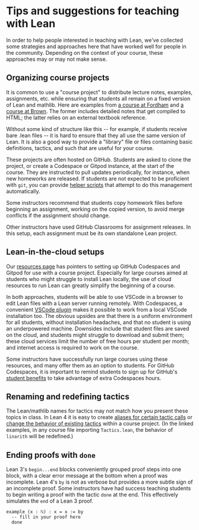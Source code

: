 # Tips and suggestions for teaching with Lean 

In order to help people interested in teaching with Lean,
we've collected some strategies and approaches here 
that have worked well for people in the community. 
Depending on the context of your course, these approaches may or may not make sense.

## Organizing course projects

It is common to use a "course project" to distribute lecture notes, examples, assignments, etc. 
while ensuring that students all remain on a fixed version of Lean and mathlib.
Here are examples from [a course at Fordham](https://github.com/hrmacbeth/math2001/)
and [a course at Brown](https://github.com/BrownCS1951x/fpv2023).
The former includes detailed notes that get compiled to HTML; 
the latter relies on an external textbook reference.

Without some kind of structure like this -- for example, if students receive bare .lean files -- 
it is hard to ensure that they all use the same version of Lean.
It is also a good way to provide a "library" file or files 
containing basic definitions, tactics, and such that are useful for your course.

These projects are often hosted on GitHub. 
Students are asked to clone the project, or create a Codespace or Gitpod instance, 
at the start of the course.
They are instructed to pull updates periodically, for instance, when new homeworks are released.
If students are not expected to be proficient with `git`, you can provide 
[helper scripts](https://github.com/brown-cs22/CS22-Lean-2023/tree/main/scripts)
that attempt to do this management automatically.

Some instructors recommend that students copy homework files before beginning an assignment,
working on the copied version, 
to avoid merge conflicts if the assignment should change.

Other instructors have used GitHub Classrooms for assignment releases.
In this setup, each assignment must be its own standalone Lean project.

## Lean-in-the-cloud setups 

Our [resources page](resources.html) has pointers to setting up GitHub Codespaces and Gitpod
for use with a course project.
Especially for large courses aimed at students who might struggle to install Lean locally,
the use of cloud resources to run Lean can greatly simplify the beginning of a course.

In both approaches, students will be able to use VSCode in a browser
to edit Lean files with a Lean server running remotely.
With Codespaces, a convenient [VSCode plugin](https://marketplace.visualstudio.com/items?itemName=GitHub.codespaces)
makes it possible to work from a local VSCode installation too.
The obvious upsides are that there is a uniform environment for all students,
without installation headaches,
and that no student is using an underpowered machine.
Downsides include that student files are saved on the cloud, and students might struggle to 
download and submit them; 
these cloud services limit the number of free hours per student per month;
and internet access is required to work on the course.

Some instructors have successfully run large courses using these resources,
and many offer them as an option to students.
For GitHub Codespaces, it is important to remind students to sign up for 
GitHub's [student benefits](https://education.github.com/pack) 
to take advantage of extra Codespaces hours.

## Renaming and redefining tactics 

The Lean/mathlib names for tactics may not match how you present these topics in class.
In Lean 4 it is easy to create [aliases for certain tactic calls](https://github.com/brown-cs22/CS22-Lean-2023/blob/main/BrownCs22/Library/Tactics.lean#L59)
or [change the behavior of existing tactics](https://github.com/brown-cs22/CS22-Lean-2023/blob/main/BrownCs22/Library/Tactics.lean#L61)
within a course project.
(In the linked examples, in any course file importing `Tactics.lean`, the behavior of `linarith` will be redefined.)

## Ending proofs with `done`

Lean 3's `begin...end` blocks conveniently grouped proof steps into one block,
with a clear error message at the bottom when a proof was incomplete.
Lean 4's `by` is not as verbose but provides a more subtle sign of an incomplete proof.
Some instructors have had success teaching students to begin writing a proof 
with the tactic `done` at the end.
This effectively simulates the `end` of a Lean 3 proof.

```lean
example (x : ℕ) : x = x := by 
  -- fill in your proof here
  done
```